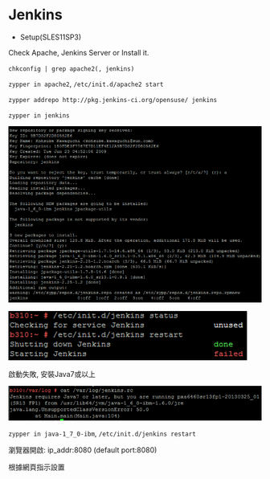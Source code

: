# Jenkins

- Setup(SLES11SP3)

Check Apache, Jenkins Server or Install it.

`chkconfig | grep apache2(, jenkins)`

`zypper in apache2`, `/etc/init.d/apache2 start`

`zypper addrepo http://pkg.jenkins-ci.org/opensuse/ jenkins`

`zypper in jenkins`

![](./img/Jenkins_1.PNG)

![](./img/Jenkins_2.PNG)

啟動失敗, 安裝Java7或以上

![](./img/Jenkins_3.PNG)

`zypper in java-1_7_0-ibm`, `/etc/init.d/jenkins restart`

瀏覽器開啟: ip_addr:8080 (default port:8080)

根據網頁指示設置
